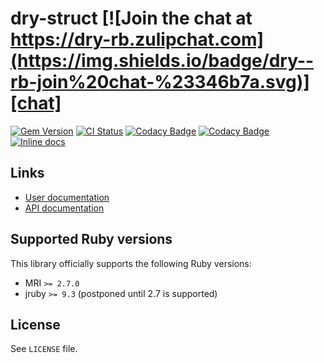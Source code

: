 <!--- this file is synced from dry-rb/template-gem project -->
[gem]: https://rubygems.org/gems/dry-struct
[actions]: https://github.com/dry-rb/dry-struct/actions
[codacy]: https://www.codacy.com/gh/dry-rb/dry-struct
[chat]: https://dry-rb.zulipchat.com
[inchpages]: http://inch-ci.org/github/dry-rb/dry-struct

# dry-struct [![Join the chat at https://dry-rb.zulipchat.com](https://img.shields.io/badge/dry--rb-join%20chat-%23346b7a.svg)][chat]

[![Gem Version](https://badge.fury.io/rb/dry-struct.svg)][gem]
[![CI Status](https://github.com/dry-rb/dry-struct/workflows/ci/badge.svg)][actions]
[![Codacy Badge](https://api.codacy.com/project/badge/Grade/961f5c776f1d49218b2cede3745e059c)][codacy]
[![Codacy Badge](https://api.codacy.com/project/badge/Coverage/961f5c776f1d49218b2cede3745e059c)][codacy]
[![Inline docs](http://inch-ci.org/github/dry-rb/dry-struct.svg?branch=master)][inchpages]

## Links

* [User documentation](https://dry-rb.org/gems/dry-struct)
* [API documentation](http://rubydoc.info/gems/dry-struct)

## Supported Ruby versions

This library officially supports the following Ruby versions:

* MRI `>= 2.7.0`
* jruby `>= 9.3` (postponed until 2.7 is supported)

## License

See `LICENSE` file.
